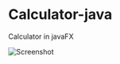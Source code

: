 # Calculator-java
Calculator in javaFX

![Screenshot](https://github.com/xAPECx/Calculator-java/raw/master/images/image.png)
